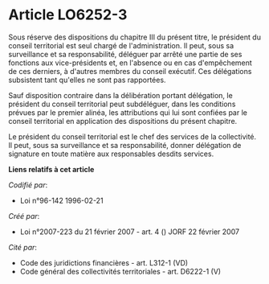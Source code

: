 # Article LO6252-3

Sous réserve des dispositions du chapitre III du présent titre, le président du conseil territorial est seul chargé de
l'administration. Il peut, sous sa surveillance et sa responsabilité, déléguer par arrêté une partie de ses fonctions aux
vice-présidents et, en l'absence ou en cas d'empêchement de ces derniers, à d'autres membres du conseil exécutif. Ces
délégations subsistent tant qu'elles ne sont pas rapportées.

Sauf disposition contraire dans la délibération portant délégation, le président du conseil territorial peut subdéléguer,
dans les conditions prévues par le premier alinéa, les attributions qui lui sont confiées par le conseil territorial en
application des dispositions du présent chapitre.

Le président du conseil territorial est le chef des services de la collectivité. Il peut, sous sa surveillance et sa
responsabilité, donner délégation de signature en toute matière aux responsables desdits services.

**Liens relatifs à cet article**

_Codifié par_:

  - Loi n°96-142 1996-02-21

_Créé par_:

  - Loi n°2007-223 du 21 février 2007 - art. 4 () JORF 22 février 2007

_Cité par_:

  - Code des juridictions financières - art. L312-1 (VD)
  - Code général des collectivités territoriales - art. D6222-1 (V)
